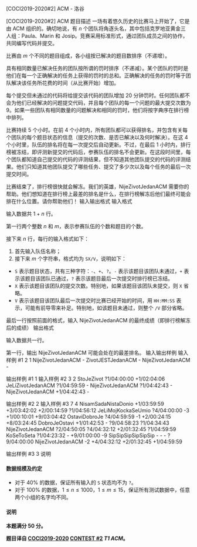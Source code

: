 



[COCI2019-2020#2] ACM - 洛谷














[COCI2019-2020#2] ACM
题目描述
一场有着悠久历史的比赛马上开始了，它是由 ACM 组织的。确切地说，有 $n$ 个团队将角逐头名，其中包括克罗地亚黄金三人组：Paula、Marin 和 Josip。竞赛采用标准形式，通过团队成员之间的协作，共同编写代码并提交。

比赛由 $m$ 个不同的题目组成，各小组按已解决的题目数排序（不递增）。

具有相同数量已解决任务的团队按所谓的罚时排序（不递减）。某个团队的罚时是他们在每一个正确解决的任务上获得的罚时的总和。正确解决的任务的罚时等于团队解决该任务所花费的时间（从比赛开始）增加。

每个提交但未通过的代码将给提交该代码的团队增加 $20$ 分钟罚时。任何团队都不会为他们已经解决的问题提交代码，并且每个团队的每一个问题的最大提交次数为 $9$。如果一些团队有相同数量的问题解决和相同的罚时，他们将按字典序在排行榜中排列。

比赛持续 $5$ 个小时。在前 $4$ 个小时内，所有团队都可以获得排名，并包含有关每个团队的每个题目状态的信息（提交的次数、是否已解决以及何时解决）。在这 $4$ 个小时里，队伍的排名将在每一次提交后自动更新。不过，在最后 $1$ 小时内，排行榜被冻结，即评测新提交的代码后，参赛队伍的排名不会更新。在这段时间里，每个团队都知道自己提交的代码的评测结果，但不知道其他团队提交的代码的评测结果。他们只知道其他团队提交了哪些任务、提交了多少次以及每个任务的最后一次提交时间。

比赛结束了，排行榜很快就会解冻。我们的英雄，NijeZivotJedanACM 需要你的帮助。他们想知道在排行榜上最差的排名是什么，在排行榜解冻后他们最终可能会排在什么位置。请你帮助他们！
输入输出格式
输入格式

输入数据共 $1 + n$ 行。

第一行两个整数 $n$ 和 $m$，表示参赛队伍的个数和题目的个数。

接下来 $n$ 行，每行的输入格式如下：
1. 首先输入队伍名称；
2. 接下来 $m$ 个字符串，格式均为 `SX/V`，说明如下：
- `S` 表示题目状态，共有三种字符：`-`、`+`、`?`。`-` 表示该题目该团队未通过，`+` 表示该题目该团队已通过，`?` 表示该题目最后一次提交时排行榜已冻结。
- `X` 表示该题目该团队的提交次数。特别地，如果该题目该团队未提交，则 `X` 省略。
- `V` 表示该题目该团队最后一次提交时比赛已经开始的时间，用 `HH:MM:SS` 表示，可能有前导零来补足。特别地，如该题目未通过，则整个 `/V` 部分省略。

最后一行按照前面的格式，输入 NijeZivotJedanACM 的最终成绩（即排行榜解冻后的成绩）
输出格式

输入数据共一行。

第一行，输出 NijeZivotJedanACM 可能会处在的最差排名。
输入输出样例
输入样例 #1
2 1
NijeZivotJedanACM -
ZivotJESTJedanACM -
NijeZivotJedanACM -

输出样例 #1
1
输入样例 #2
3 2
StoJeZivot ?1/04:00:00 +1/02:04:06
JeLiZivotJedanACM ?1/04:59:59 -
NijeZivotJedanACM ?1/04:42:43 -
NijeZivotJedanACM +1/04:42:43 -

输出样例 #2
2
输入样例 #3
7 4
NisamSadaNistaDonio +1/03:59:59 +3/03:42:02 +2/00:14:59 ?1/04:56:12
JeLiMojKockaSeUmio ?4/04:00:00 -3 +1/00:10:01 +9/03:04:42
OstaviDobroJe ?4/04:59:59 -1 +2/00:24:15 +8/03:24:45
DobroJeOstavi +1/01:42:53 - ?9/04:58:23 ?1/04:34:43
NijeZivotJedanACM ?2/04:50:05 ?4/04:32:12 +2/01:32:45 ?1/04:59:59
KoSeToSeta ?1/04:23:32 - +9/01:00:00 -9
SipSipSipSipSipSip - - - ?9/04:00:00
NijeZivotJedanACM -2 +4/04:32:12 +2/01:32:45 +1/04:59:59

输出样例 #3
3
说明
#### 数据规模及约定
- 对于 $40\%$ 的数据，保证所有输入的 `S` 状态均不为 `?`。
- 对于 $100\%$ 的数据，$1 \le n \le 1000$，$1 \le m \le 15$，保证所有测试数据中，任意两个小组的名字均不同。

#### 说明

**本题满分 $50$ 分。**

**题目译自 [COCI2019-2020](https://hsin.hr/coci/archive/2019_2020/) [CONTEST #2](https://hsin.hr/coci/archive/2019_2020/contest2_tasks.pdf) *T1 ACM*。**






